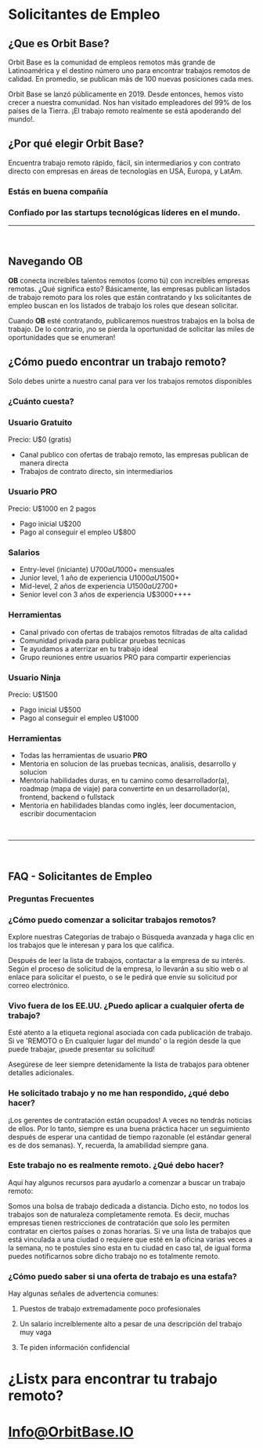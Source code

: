 # Solicitantes de Empleo

## ¿Que es Orbit Base?

Orbit Base es la comunidad de empleos remotos más grande de Latinoamérica y el destino número uno para encontrar trabajos remotos de calidad. En promedio, se publican más de 100 nuevas posiciones cada mes.

Orbit Base se lanzó públicamente en 2019. Desde entonces, hemos visto crecer a nuestra comunidad. Nos han visitado empleadores del 99% de los países de la Tierra. ¡El trabajo remoto realmente se está apoderando del mundo!.

## ¿Por qué elegir Orbit Base?

Encuentra trabajo remoto rápido, fácil, sin intermediarios y con contrato directo con empresas en áreas de tecnologías en USA, Europa, y LatAm.

### Estás en buena compañía

### Confiado por las startups tecnológicas líderes en el mundo.

<hr />
<br />

## Navegando OB

**OB** conecta increíbles talentos remotos (como tú) con increíbles empresas remotas. ¿Qué significa esto? Básicamente, las empresas publican listados de trabajo remoto para los roles que están contratando y lxs solicitantes de empleo buscan en los listados de trabajo los roles que desean solicitar.

Cuando **OB** esté contratando, publicaremos nuestros trabajos en la bolsa de trabajo. De lo contrario, ¡no se pierda la oportunidad de solicitar las miles de oportunidades que se enumeran!

## ¿Cómo puedo encontrar un trabajo remoto?

Solo debes unirte a nuestro canal para ver los trabajos remotos disponibles

### ¿Cuánto cuesta?

### Usuario **Gratuito**

Precio: U$0 (gratis)

- Canal publico con ofertas de trabajo remoto, las empresas publican de manera directa
- Trabajos de contrato directo, sin intermediarios

### Usuario **PRO**

Precio: U$1000 en 2 pagos

- Pago inicial U$200
- Pago al conseguir el empleo U$800

### Salarios

- Entry-level (iniciante) U$700 a U$1000+ mensuales
- Junior level, 1 año de experiencia U$1000 a U$1500+
- Mid-level, 2 años de experiencia U$1500 a U$2700+
- Senior level con 3 años de experiencia U$3000++++

### Herramientas

- Canal privado con ofertas de trabajos remotos filtradas de alta calidad
- Comunidad privada para publicar pruebas tecnicas
- Te ayudamos a aterrizar en tu trabajo ideal
- Grupo reuniones entre usuarios PRO para compartir experiencias

### Usuario **Ninja**

Precio: U$1500

- Pago inicial U$500
- Pago al conseguir el empleo U$1000

### Herramientas

- Todas las herramientas de usuario **PRO**
- Mentoria en solucion de las pruebas tecnicas, analisis, desarrollo y solucion
- Mentoria habilidades duras, en tu camino como desarrollador(a), roadmap (mapa de viaje) para convertirte en un desarrollador(a), frontend, backend o fullstack
- Mentoria en habilidades blandas como inglés, leer documentacion, escribir documentacion

<br />
<hr />
<br />

## FAQ - Solicitantes de Empleo

### Preguntas Frecuentes

### ¿Cómo puedo comenzar a solicitar trabajos remotos?

Explore nuestras Categorías de trabajo o Búsqueda avanzada y haga clic en los trabajos que le interesan y para los que califica.

Después de leer la lista de trabajos, contactar a la empresa de su interés. Según el proceso de solicitud de la empresa, lo llevarán a su sitio web o al enlace para solicitar el puesto, o se le pedirá que envíe su solicitud por correo electrónico.

### Vivo fuera de los EE.UU. ¿Puedo aplicar a cualquier oferta de trabajo?

Esté atento a la etiqueta regional asociada con cada publicación de trabajo. Si ve 'REMOTO o En cualquier lugar del mundo' o la región desde la que puede trabajar, ¡puede presentar su solicitud!

Asegúrese de leer siempre detenidamente la lista de trabajos para obtener detalles adicionales.

### He solicitado trabajo y no me han respondido, ¿qué debo hacer?

¡Los gerentes de contratación están ocupados! A veces no tendrás noticias de ellos. Por lo tanto, siempre es una buena práctica hacer un seguimiento después de esperar una cantidad de tiempo razonable (el estándar general es de dos semanas). Y, recuerda, la amabilidad siempre gana.

### Este trabajo no es realmente remoto. ¿Qué debo hacer?

Aquí hay algunos recursos para ayudarlo a comenzar a buscar un trabajo remoto:

Somos una bolsa de trabajo dedicada a distancia. Dicho esto, no todos los trabajos son de naturaleza completamente remota. Es decir, muchas empresas tienen restricciones de contratación que solo les permiten contratar en ciertos países o zonas horarias. Si ve una lista de trabajos que está vinculada a una ciudad o requiere que esté en la oficina varias veces a la semana, no te postules sino esta en tu ciudad en caso tal, de igual forma puedes notificarnos sobre dicho trabajo no es totalmente remoto.

### ¿Cómo puedo saber si una oferta de trabajo es una estafa?

Hay algunas señales de advertencia comunes:

1. Puestos de trabajo extremadamente poco profesionales

2. Un salario increíblemente alto a pesar de una descripción del trabajo muy vaga

3. Te piden información confidencial

# ¿Listx para encontrar tu trabajo remoto?

# Info@OrbitBase.IO
